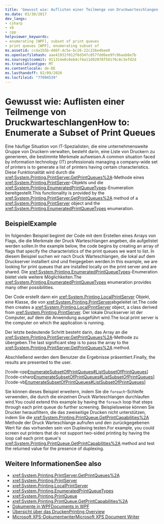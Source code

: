 ```yaml
---
title: 'Gewusst wie: Auflisten einer Teilmenge von Druckwarteschlangen'
ms.date: 03/30/2017
dev_langs:
- csharp
- vb
- cpp
helpviewer_keywords:
- enumerating [WPF], subset of print queues
- print queues [WPF], enumerating subset of
ms.assetid: cc4a1b5b-d46f-4c5e-bc26-22c226e4bee0
ms.openlocfilehash: aae41931f012f6d34fc057fdd6ee9fc9baab6e7b
ms.sourcegitcommit: 011314e0c8eb4cf4a11d92078f58176c8c3efd2d
ms.translationtype: MT
ms.contentlocale: de-DE
ms.lasthandoff: 02/09/2020
ms.locfileid: "77094539"
---
```

# <a name="how-to-enumerate-a-subset-of-print-queues"></a><span data-ttu-id="ddaad-102">Gewusst wie: Auflisten einer Teilmenge von Druckwarteschlangen</span><span class="sxs-lookup"><span data-stu-id="ddaad-102">How to: Enumerate a Subset of Print Queues</span></span>
<span data-ttu-id="ddaad-103">Eine häufige Situation von IT-Spezialisten, die eine unternehmensweite Gruppe von Druckern verwalten, besteht darin, eine Liste von Druckern zu generieren, die bestimmte Merkmale aufweisen.</span><span class="sxs-lookup"><span data-stu-id="ddaad-103">A common situation faced by information technology (IT) professionals managing a company-wide set of printers is to generate a list of printers having certain characteristics.</span></span> <span data-ttu-id="ddaad-104">Diese Funktionalität wird durch die <xref:System.Printing.PrintServer.GetPrintQueues%2A>-Methode eines <xref:System.Printing.PrintServer>-Objekts und die <xref:System.Printing.EnumeratedPrintQueueTypes>-Enumeration bereitgestellt.</span><span class="sxs-lookup"><span data-stu-id="ddaad-104">This functionality is provided by the <xref:System.Printing.PrintServer.GetPrintQueues%2A> method of a <xref:System.Printing.PrintServer> object and the <xref:System.Printing.EnumeratedPrintQueueTypes> enumeration.</span></span>  
  
## <a name="example"></a><span data-ttu-id="ddaad-105">Beispiel</span><span class="sxs-lookup"><span data-stu-id="ddaad-105">Example</span></span>  
 <span data-ttu-id="ddaad-106">Im folgenden Beispiel beginnt der Code mit dem Erstellen eines Arrays von Flags, die die Merkmale der Druck Warteschlangen angeben, die aufgelistet werden sollen.</span><span class="sxs-lookup"><span data-stu-id="ddaad-106">In the example below, the code begins by creating an array of flags that specify the characteristics of the print queues we want to list.</span></span> <span data-ttu-id="ddaad-107">In diesem Beispiel suchen wir nach Druck Warteschlangen, die lokal auf dem Druckserver installiert sind und freigegeben werden.</span><span class="sxs-lookup"><span data-stu-id="ddaad-107">In this example, we are looking for print queues that are installed locally on the print server and are shared.</span></span> <span data-ttu-id="ddaad-108">Die <xref:System.Printing.EnumeratedPrintQueueTypes>-Enumeration bietet viele weitere Möglichkeiten.</span><span class="sxs-lookup"><span data-stu-id="ddaad-108">The <xref:System.Printing.EnumeratedPrintQueueTypes> enumeration provides many other possibilities.</span></span>  
  
 <span data-ttu-id="ddaad-109">Der Code erstellt dann ein <xref:System.Printing.LocalPrintServer> Objekt, eine Klasse, die von <xref:System.Printing.PrintServer>abgeleitet ist.</span><span class="sxs-lookup"><span data-stu-id="ddaad-109">The code then creates a <xref:System.Printing.LocalPrintServer> object, a class derived from <xref:System.Printing.PrintServer>.</span></span> <span data-ttu-id="ddaad-110">Der lokale Druckserver ist der Computer, auf dem die Anwendung ausgeführt wird.</span><span class="sxs-lookup"><span data-stu-id="ddaad-110">The local print server is the computer on which the application is running.</span></span>  
  
 <span data-ttu-id="ddaad-111">Der letzte bedeutende Schritt besteht darin, das Array an die <xref:System.Printing.PrintServer.GetPrintQueues%2A>-Methode zu übergeben.</span><span class="sxs-lookup"><span data-stu-id="ddaad-111">The last significant step is to pass the array to the <xref:System.Printing.PrintServer.GetPrintQueues%2A> method.</span></span>  
  
 <span data-ttu-id="ddaad-112">Abschließend werden dem Benutzer die Ergebnisse präsentiert.</span><span class="sxs-lookup"><span data-stu-id="ddaad-112">Finally, the results are presented to the user.</span></span>  
  
 [!code-cpp[EnumerateSubsetOfPrintQueues#ListSubsetOfPrintQueues](~/samples/snippets/cpp/VS_Snippets_Wpf/EnumerateSubsetOfPrintQueues/CPP/Program.cpp#listsubsetofprintqueues)]
 [!code-csharp[EnumerateSubsetOfPrintQueues#ListSubsetOfPrintQueues](~/samples/snippets/csharp/VS_Snippets_Wpf/EnumerateSubsetOfPrintQueues/CSharp/Program.cs#listsubsetofprintqueues)]
 [!code-vb[EnumerateSubsetOfPrintQueues#ListSubsetOfPrintQueues](~/samples/snippets/visualbasic/VS_Snippets_Wpf/EnumerateSubsetOfPrintQueues/visualbasic/program.vb#listsubsetofprintqueues)]  
  
 <span data-ttu-id="ddaad-113">Sie können dieses Beispiel erweitern, indem Sie die `foreach`-Schleife verwenden, die durch die einzelnen Druck Warteschlangen durchlaufen wird.</span><span class="sxs-lookup"><span data-stu-id="ddaad-113">You could extend this example by having the `foreach` loop that steps through each print queue do further screening.</span></span> <span data-ttu-id="ddaad-114">Beispielsweise können Sie Drucker herausfiltern, die das zweiseitige Drucken nicht unterstützen, indem Sie die <xref:System.Printing.PrintQueue.GetPrintCapabilities%2A> Methode der Druck Warteschlange aufrufen und den zurückgegebenen Wert für das vorhanden sein von Duplexing testen.</span><span class="sxs-lookup"><span data-stu-id="ddaad-114">For example, you could screen out printers that do not support two-sided printing by having the loop call each print queue's <xref:System.Printing.PrintQueue.GetPrintCapabilities%2A> method and test the returned value for the presence of duplexing.</span></span>  
  
## <a name="see-also"></a><span data-ttu-id="ddaad-115">Weitere Informationen</span><span class="sxs-lookup"><span data-stu-id="ddaad-115">See also</span></span>

- <xref:System.Printing.PrintServer.GetPrintQueues%2A>
- <xref:System.Printing.PrintServer>
- <xref:System.Printing.LocalPrintServer>
- <xref:System.Printing.EnumeratedPrintQueueTypes>
- <xref:System.Printing.PrintQueue>
- <xref:System.Printing.PrintQueue.GetPrintCapabilities%2A>
- [<span data-ttu-id="ddaad-116">Dokumente in WPF</span><span class="sxs-lookup"><span data-stu-id="ddaad-116">Documents in WPF</span></span>](documents-in-wpf.md)
- [<span data-ttu-id="ddaad-117">Übersicht über das Drucken</span><span class="sxs-lookup"><span data-stu-id="ddaad-117">Printing Overview</span></span>](printing-overview.md)
- [<span data-ttu-id="ddaad-118">Microsoft XPS-Dokumentwriter</span><span class="sxs-lookup"><span data-stu-id="ddaad-118">Microsoft XPS Document Writer</span></span>](/windows/win32/printdocs/microsoft-xps-document-writer)
